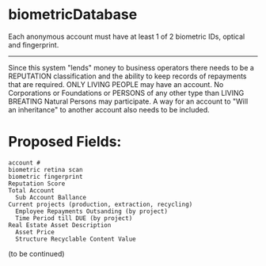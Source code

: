 # biometricDatabase
Each anonymous account must have at least 1 of 2 biometric IDs, optical and fingerprint.
_______________________________________________________________________________________

Since this system "lends" money to business operators there needs to be a REPUTATION classification and the ability to keep records of repayments that are required.  ONLY LIVING PEOPLE may have an account. No Corporations or Foundations or PERSONS of any other type than LIVING BREATING Natural Persons may participate.  A way for an account to "Will an inheritance" to another account also needs to be included.

# Proposed Fields:
    account #
    biometric retina scan
    biometric fingerprint
    Reputation Score
    Total Account
      Sub Account Ballance
    Current projects (production, extraction, recycling)
      Employee Repayments Outsanding (by project)
      Time Period till DUE (by project)
    Real Estate Asset Description
      Asset Price
      Structure Recyclable Content Value
    
(to be continued)

